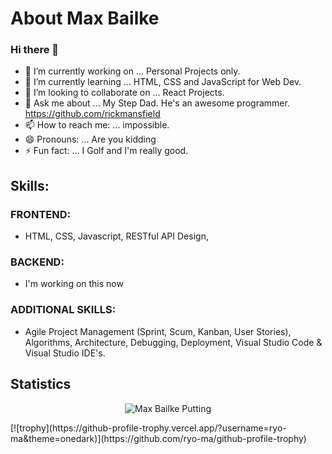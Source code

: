 # About Max Bailke
### Hi there 👋


<!--
**Max-Bailke/Max-Bailke** is a ✨ _special_ ✨ repository because its `README.md` (this file) appears on your GitHub profile.

Here are some ideas to get you started:

- 🔭 I’m currently working on ...
- 🌱 I’m currently learning ...
- 👯 I’m looking to collaborate on ...
- 🤔 I’m looking for help with ...
- 💬 Ask me about ...
- 📫 How to reach me: ...
- 😄 Pronouns: ...
- ⚡ Fun fact: ...
Use this link to add stats... https://github.com/ryo-ma/github-profile-trophy
-->
- 🔭 I’m currently working on ... Personal Projects only. 
- 🌱 I’m currently learning ... HTML, CSS and JavaScript for Web Dev. 
- 👯 I’m looking to collaborate on ... React Projects. 
- 💬 Ask me about ... My Step Dad. He's an awesome programmer. https://github.com/rickmansfield
- 📫 How to reach me: ... impossible. 
- 😄 Pronouns: ... Are you kidding
- ⚡ Fun fact: ... I Golf and I'm really good. 

## Skills:
### FRONTEND: 
-  HTML, CSS, Javascript, RESTful API Design, 
### BACKEND:
- I'm working on this now
### ADDITIONAL SKILLS:
- Agile Project Management (Sprint, Scum, Kanban, User Stories), Algorithms, Architecture, Debugging, Deployment, Visual Studio Code & Visual Studio IDE's.


## Statistics
<p align="center"><img align="center" src="https://buff.ly/3LfMjbL" alt="Max Bailke Putting" /></p>
<!-- [![trophy](https://github-profile-trophy.vercel.app/?username=Max-Bailke)](https://github.com/ryo-ma/github-profile-trophy) -->
[![trophy](https://github-profile-trophy.vercel.app/?username=ryo-ma&theme=onedark)](https://github.com/ryo-ma/github-profile-trophy)
